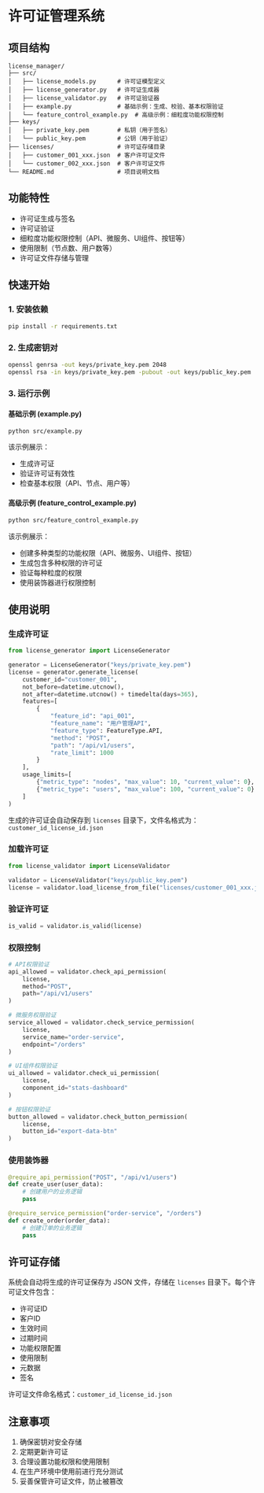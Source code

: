 # 许可证管理系统

## 项目结构
```
license_manager/
├── src/
│   ├── license_models.py      # 许可证模型定义
│   ├── license_generator.py   # 许可证生成器
│   ├── license_validator.py   # 许可证验证器
│   ├── example.py             # 基础示例：生成、校验、基本权限验证
│   └── feature_control_example.py  # 高级示例：细粒度功能权限控制
├── keys/
│   ├── private_key.pem        # 私钥（用于签名）
│   └── public_key.pem         # 公钥（用于验证）
├── licenses/                  # 许可证存储目录
│   ├── customer_001_xxx.json  # 客户许可证文件
│   └── customer_002_xxx.json  # 客户许可证文件
└── README.md                  # 项目说明文档
```

## 功能特性
- 许可证生成与签名
- 许可证验证
- 细粒度功能权限控制（API、微服务、UI组件、按钮等）
- 使用限制（节点数、用户数等）
- 许可证文件存储与管理

## 快速开始

### 1. 安装依赖
```bash
pip install -r requirements.txt
```

### 2. 生成密钥对
```bash
openssl genrsa -out keys/private_key.pem 2048
openssl rsa -in keys/private_key.pem -pubout -out keys/public_key.pem
```

### 3. 运行示例

#### 基础示例 (example.py)
```bash
python src/example.py
```
该示例展示：
- 生成许可证
- 验证许可证有效性
- 检查基本权限（API、节点、用户等）

#### 高级示例 (feature_control_example.py)
```bash
python src/feature_control_example.py
```
该示例展示：
- 创建多种类型的功能权限（API、微服务、UI组件、按钮）
- 生成包含多种权限的许可证
- 验证每种粒度的权限
- 使用装饰器进行权限控制

## 使用说明

### 生成许可证
```python
from license_generator import LicenseGenerator

generator = LicenseGenerator("keys/private_key.pem")
license = generator.generate_license(
    customer_id="customer_001",
    not_before=datetime.utcnow(),
    not_after=datetime.utcnow() + timedelta(days=365),
    features=[
        {
            "feature_id": "api_001",
            "feature_name": "用户管理API",
            "feature_type": FeatureType.API,
            "method": "POST",
            "path": "/api/v1/users",
            "rate_limit": 1000
        }
    ],
    usage_limits=[
        {"metric_type": "nodes", "max_value": 10, "current_value": 0},
        {"metric_type": "users", "max_value": 100, "current_value": 0}
    ]
)
```

生成的许可证会自动保存到 `licenses` 目录下，文件名格式为：`customer_id_license_id.json`

### 加载许可证
```python
from license_validator import LicenseValidator

validator = LicenseValidator("keys/public_key.pem")
license = validator.load_license_from_file("licenses/customer_001_xxx.json")
```

### 验证许可证
```python
is_valid = validator.is_valid(license)
```

### 权限控制
```python
# API权限验证
api_allowed = validator.check_api_permission(
    license,
    method="POST",
    path="/api/v1/users"
)

# 微服务权限验证
service_allowed = validator.check_service_permission(
    license,
    service_name="order-service",
    endpoint="/orders"
)

# UI组件权限验证
ui_allowed = validator.check_ui_permission(
    license,
    component_id="stats-dashboard"
)

# 按钮权限验证
button_allowed = validator.check_button_permission(
    license,
    button_id="export-data-btn"
)
```

### 使用装饰器
```python
@require_api_permission("POST", "/api/v1/users")
def create_user(user_data):
    # 创建用户的业务逻辑
    pass

@require_service_permission("order-service", "/orders")
def create_order(order_data):
    # 创建订单的业务逻辑
    pass
```

## 许可证存储

系统会自动将生成的许可证保存为 JSON 文件，存储在 `licenses` 目录下。每个许可证文件包含：

- 许可证ID
- 客户ID
- 生效时间
- 过期时间
- 功能权限配置
- 使用限制
- 元数据
- 签名

许可证文件命名格式：`customer_id_license_id.json`

## 注意事项
1. 确保密钥对安全存储
2. 定期更新许可证
3. 合理设置功能权限和使用限制
4. 在生产环境中使用前进行充分测试
5. 妥善保管许可证文件，防止被篡改
 